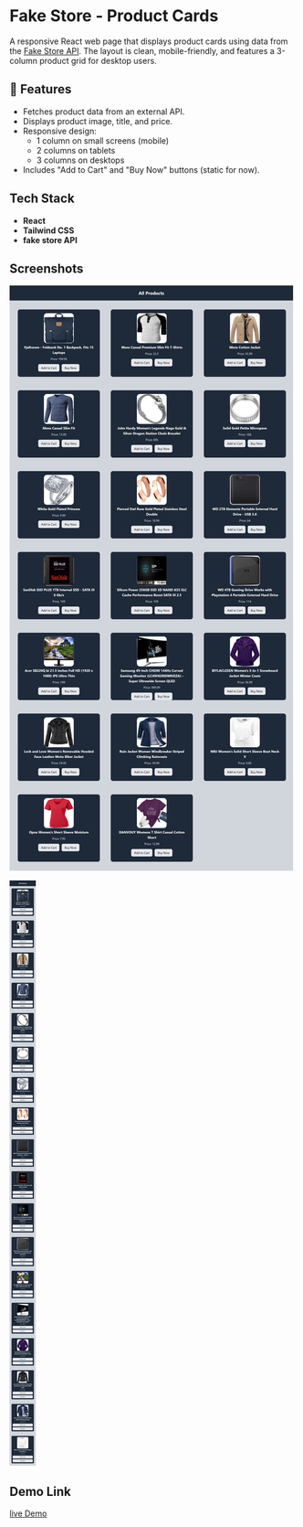 # Fake Store - Product Cards

A responsive React web page that displays product cards using data from the [Fake Store API](https://fakestoreapi.com/). The layout is clean, mobile-friendly, and features a 3-column product grid for desktop users.

## 🚀 Features

- Fetches product data from an external API.
- Displays product image, title, and price.
- Responsive design:
  - 1 column on small screens (mobile)
  - 2 columns on tablets
  - 3 columns on desktops
- Includes "Add to Cart" and "Buy Now" buttons (static for now).

## Tech Stack

- **React**
- **Tailwind CSS**
- **fake store API**

## Screenshots

![alt text](lg-fakestoreapi.png)

![alt text](sm-fakestoreapi.png)

## Demo Link

[live Demo](https://fakestoreapiassign01p03.netlify.app/)
